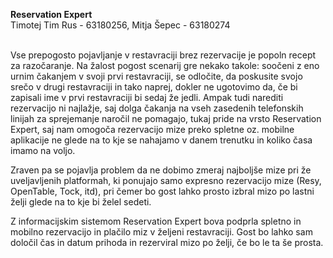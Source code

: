 <b>Reservation Expert</b><br>
Timotej Tim Rus - 63180256, Mitja Šepec - 63180274<br><br>

<span style="justify-content: justify;">Vse prepogosto pojavljanje v restavraciji brez rezervacije je popoln recept za razočaranje. Na žalost pogost scenarij gre nekako takole: soočeni z eno urnim čakanjem v svoji prvi restavraciji, se odločite, da poskusite svojo srečo v drugi restavraciji in tako naprej, dokler ne ugotovimo da, če bi zapisali ime v prvi restavraciji bi sedaj že jedli. Ampak tudi narediti rezervacijo ni najlažje, saj dolga čakanja na vseh zasedenih telefonskih linijah za sprejemanje naročil ne pomagajo, tukaj pride na vrsto Reservation Expert, saj nam omogoča rezervacijo mize preko spletne oz. mobilne aplikacije ne glede na to kje se nahajamo v danem trenutku in koliko časa imamo na voljo.

Zraven pa se pojavlja problem da ne dobimo zmeraj najboljše mize pri že uveljavljenih platformah, ki ponujajo samo expresno rezervacijo mize (Resy, OpenTable, Tock, itd), pri čemer bo gost lahko prosto izbral mizo po lastni želji glede na to kje bi želel sedeti.

Z informacijskim sistemom Reservation Expert bova podprla spletno in mobilno rezervacijo in plačilo miz v željeni restavraciji. Gost bo lahko sam določil čas in datum prihoda in rezerviral mizo po želji, če bo le ta še prosta. 

</span>
